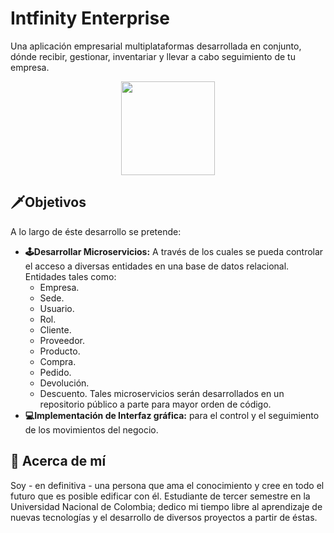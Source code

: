 
# Intfinity Enterprise

Una aplicación empresarial multiplataformas desarrollada en conjunto, dónde recibir, gestionar, inventariar y llevar a cabo seguimiento de tu empresa. 

<p align="center">
  <img width="150px" src="https://media.tenor.com/yOqgOJDlyzMAAAAi/club-penguin-club.gifphoto-of-grey-tabby-kitten-lying-down-2558605/">
</p>

## 🗡️Objetivos
A lo largo de éste desarrollo se pretende: 
- **🕹️Desarrollar Microservicios:** A través de los cuales se pueda controlar el acceso a diversas entidades en una base de datos relacional. Entidades tales como:
    - Empresa.
    - Sede.
    - Usuario.
    - Rol.
    - Cliente.
    - Proveedor.
    - Producto.
    - Compra.
    - Pedido.
    - Devolución.
    - Descuento.
Tales microservicios serán desarrollados en un repositorio público a parte para mayor orden de código.
- **💻Implementación de Interfaz gráfica:** para el control y el seguimiento de los movimientos del negocio.

## 🚀 Acerca de mí
Soy - en definitiva - una persona que ama el conocimiento y cree en todo el futuro que es posible edificar con él. Estudiante de tercer semestre en la Universidad Nacional de Colombia; dedico mi tiempo libre al aprendizaje de nuevas tecnologías y el desarrollo de diversos proyectos a partir de éstas.

